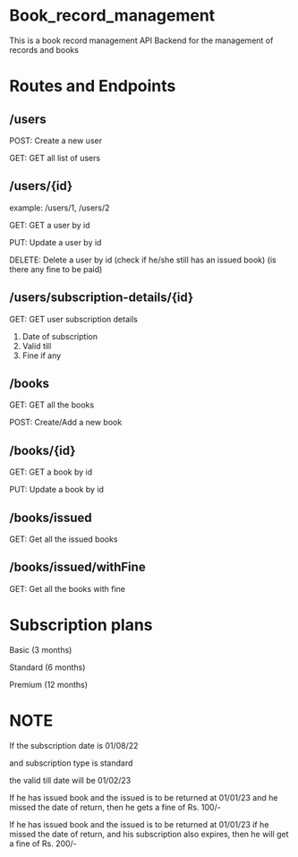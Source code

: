 # Book_record_management

This is a book record management API Backend for the management of records and books

# Routes and Endpoints

## /users

POST: Create a new user 

GET: GET all list of users 

## /users/{id}

example: /users/1, /users/2

GET: GET a user by id 

PUT: Update a user by id 

DELETE: Delete a user by id (check if he/she still has an issued book) (is there any fine to be paid)

## /users/subscription-details/{id}

GET: GET user subscription details 
1. Date of subscription 
2. Valid till 
3. Fine if any 

## /books

GET: GET all the books 

POST: Create/Add a new book 

## /books/{id}

GET: GET a book by id 

PUT: Update a book by id 

## /books/issued

GET: Get all the issued books 

## /books/issued/withFine
GET: Get all the books with fine

# Subscription plans
Basic (3 months)

Standard (6 months)

Premium (12 months)

# NOTE
If the subscription date is 01/08/22

and subscription type is standard

the valid till date will be 01/02/23

If he has issued book and the issued is to be returned at 01/01/23
and he missed the date of return, then he gets a fine of Rs. 100/-

If he has issued book and the issued is to be returned at 01/01/23
if he missed the date of return, and his subscription also expires, then he will get a fine of Rs. 200/-
